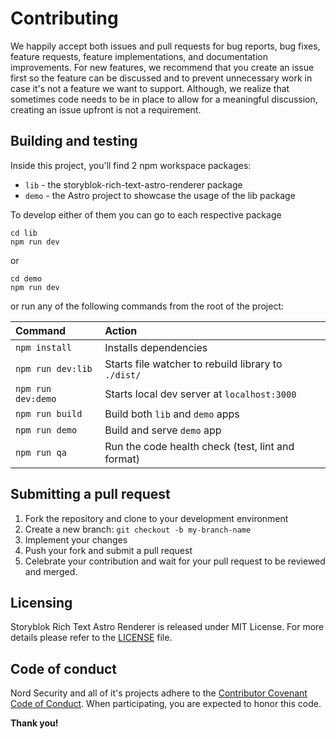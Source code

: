 # Contributing

We happily accept both issues and pull requests for bug reports, bug fixes, feature requests, feature implementations, and documentation improvements. For new features, we recommend that you create an issue first so the feature can be discussed and to prevent unnecessary work in case it's not a feature we want to support. Although, we realize that sometimes code needs to be in place to allow for a meaningful discussion, creating an issue upfront is not a requirement.

## Building and testing

Inside this project, you'll find 2 npm workspace packages:

- `lib` - the storyblok-rich-text-astro-renderer package
- `demo` - the Astro project to showcase the usage of the lib package

To develop either of them you can go to each respective package
```
cd lib
npm run dev
```
or
```
cd demo
npm run dev
```

or run any of the following commands from the root of the project:

| Command                   | Action                                                |
| :------------------------ | :---------------------------------------------------- |
| `npm install`             | Installs dependencies                                 |
| `npm run dev:lib`         | Starts file watcher to rebuild library to `./dist/`   |
| `npm run dev:demo`        | Starts local dev server at `localhost:3000`           |
| `npm run build`           | Build both `lib` and `demo` apps                      |
| `npm run demo`            | Build and serve `demo` app                            |
| `npm run qa`              | Run the code health check (test, lint and format)     |

## Submitting a pull request

1. Fork the repository and clone to your development environment
2. Create a new branch: `git checkout -b my-branch-name`
3. Implement your changes
5. Push your fork and submit a pull request
6. Celebrate your contribution and wait for your pull request to be reviewed and merged.

## Licensing

Storyblok Rich Text Astro Renderer is released under MIT License. For more details please refer to the [LICENSE](./LICENSE) file.

## Code of conduct

Nord Security and all of it's projects adhere to the [Contributor Covenant Code of Conduct](https://github.com/NordSecurity/.github/blob/main/CODE_OF_CONDUCT.md). 
When participating, you are expected to honor this code.

**Thank you!**